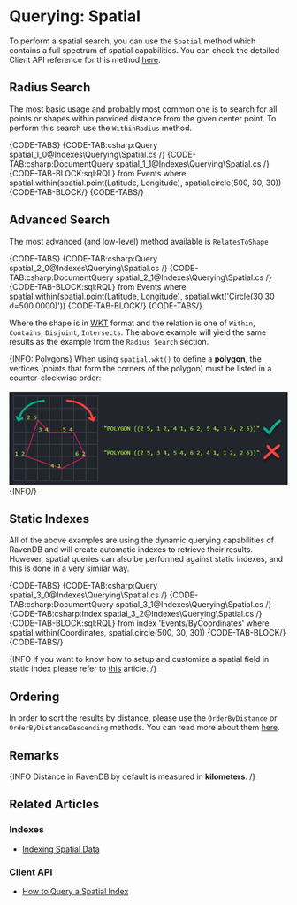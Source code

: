 # Querying: Spatial

To perform a spatial search, you can use the `Spatial` method which contains a full spectrum of spatial capabilities. You can check the detailed Client API reference for this method [here](../../client-api/session/querying/how-to-query-a-spatial-index).

## Radius Search

The most basic usage and probably most common one is to search for all points or shapes within provided distance from the given center point. To perform this search use the `WithinRadius` method.

{CODE-TABS}
{CODE-TAB:csharp:Query spatial_1_0@Indexes\Querying\Spatial.cs /}
{CODE-TAB:csharp:DocumentQuery spatial_1_1@Indexes\Querying\Spatial.cs /}
{CODE-TAB-BLOCK:sql:RQL}
from Events
where spatial.within(spatial.point(Latitude, Longitude), spatial.circle(500, 30, 30))
{CODE-TAB-BLOCK/}
{CODE-TABS/}

## Advanced Search

The most advanced (and low-level) method available is `RelatesToShape`

{CODE-TABS}
{CODE-TAB:csharp:Query spatial_2_0@Indexes\Querying\Spatial.cs /}
{CODE-TAB:csharp:DocumentQuery spatial_2_1@Indexes\Querying\Spatial.cs /}
{CODE-TAB-BLOCK:sql:RQL}
from Events
where spatial.within(spatial.point(Latitude, Longitude), spatial.wkt('Circle(30 30 d=500.0000)'))
{CODE-TAB-BLOCK/}
{CODE-TABS/}

Where the shape is in [WKT](https://en.wikipedia.org/wiki/Well-known_text_representation_of_geometry) format and the relation is one of `Within`, `Contains`, `Disjoint`, `Intersects`. The above example will yield the same results as the example from the `Radius Search` section.

{INFO: Polygons}
When using `spatial.wkt()` to define a **polygon**, the vertices (points that form the corners of the polygon) must be listed 
in a counter-clockwise order:  
<br/>
![](images/spatial_1.png)
{INFO/}


## Static Indexes

All of the above examples are using the dynamic querying capabilities of RavenDB and will create automatic indexes to retrieve their results. However, spatial queries can also be performed against static indexes, and this is done in a very similar way.

{CODE-TABS}
{CODE-TAB:csharp:Query spatial_3_0@Indexes\Querying\Spatial.cs /}
{CODE-TAB:csharp:DocumentQuery spatial_3_1@Indexes\Querying\Spatial.cs /}
{CODE-TAB:csharp:Index spatial_3_2@Indexes\Querying\Spatial.cs /}
{CODE-TAB-BLOCK:sql:RQL}
from index 'Events/ByCoordinates'
where spatial.within(Coordinates, spatial.circle(500, 30, 30))
{CODE-TAB-BLOCK/}
{CODE-TABS/}

{INFO If you want to know how to setup and customize a spatial field in static index please refer to [this](../../indexes/indexing-spatial-data) article. /}

## Ordering

In order to sort the results by distance, please use the `OrderByDistance` or `OrderByDistanceDescending` methods. You can read more about them [here](../../client-api/session/querying/how-to-query-a-spatial-index).

## Remarks

{INFO Distance in RavenDB by default is measured in **kilometers**. /}

## Related Articles

### Indexes

- [Indexing Spatial Data](../../indexes/indexing-spatial-data)

### Client API

- [How to Query a Spatial Index](../../client-api/session/querying/how-to-query-a-spatial-index)
